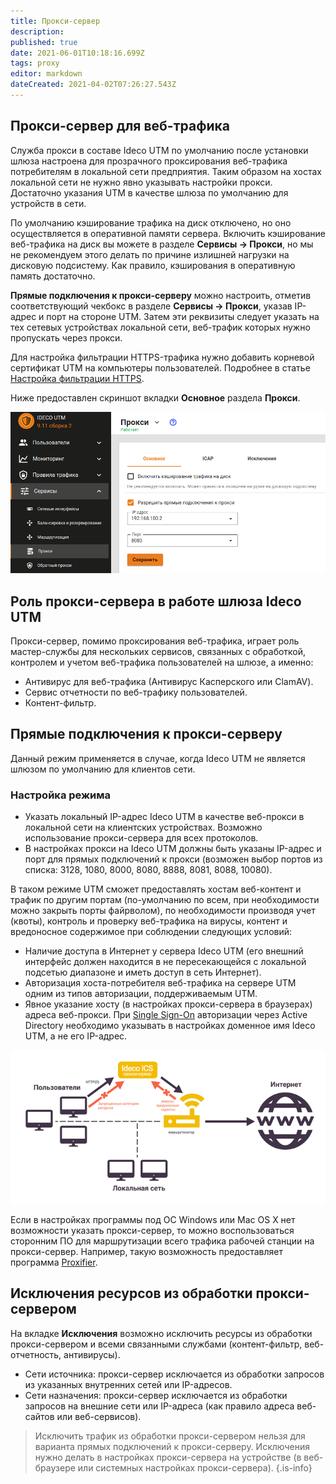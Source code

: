 ```yaml
---
title: Прокси-сервер
description: 
published: true
date: 2021-06-01T10:18:16.699Z
tags: proxy
editor: markdown
dateCreated: 2021-04-02T07:26:27.543Z
---
```


## Прокси-сервер для веб-трафика

Служба прокси в составе Ideco UTM по умолчанию после установки шлюза настроена для прозрачного проксирования веб-трафика потребителям в локальной сети предприятия. Таким образом на хостах локальной сети не нужно явно указывать настройки прокси. Достаточно указания UTM в качестве шлюза по умолчанию для устройств в сети.

По умолчанию кэширование трафика на диск отключено, но оно осуществляется в оперативной памяти сервера. Включить кэширование веб-трафика на диск вы можете в разделе **Сервисы -> Прокси**, но мы не рекомендуем этого делать по причине излишней нагрузки на дисковую подсистему. Как правило, кэширования в оперативную память достаточно.

**Прямые подключения к прокси-серверу** можно настроить, отметив соответствующий чекбокс в разделе **Сервисы -> Прокси**, указав IP-адрес и порт на стороне UTM. Затем эти реквизиты следует указать на тех сетевых устройствах локальной сети, веб-трафик которых нужно пропускать через прокси.

Для настройка фильтрации HTTPS-трафика нужно добавить корневой сертификат UTM на компьютеры пользователей. Подробнее в статье [Настройка фильтрации HTTPS](/Настройка/Правила-доступа/Контент-фильтр/Настройка-фильтрации-HTTPS).

Ниже предоставлен скриншот вкладки **Основное** раздела **Прокси**.

![proxy-main9-11.png](/proxy-main9-11.png)

## Роль прокси-сервера в работе шлюза Ideco UTM

Прокси-сервер, помимо проксирования веб-трафика, играет роль мастер-службы для нескольких сервисов, связанных с обработкой, контролем и учетом веб-трафика пользователей на шлюзе, а именно:

- Антивирус для веб-трафика (Антивирус Касперского или ClamAV).
- Сервис отчетности по веб-трафику пользователей.
- Контент-фильтр.

## Прямые подключения к прокси-серверу

Данный режим применяется в случае, когда Ideco UTM не является шлюзом по умолчанию для клиентов сети.

### Настройка режима

- Указать локальный IP-адрес Ideco UTM в качестве веб-прокси в локальной сети на клиентских устройствах. Возможно использование прокси-сервера для всех протоколов.
- В настройках прокси на Ideco UTM должны быть указаны IP-адрес и порт для прямых подключений к прокси (возможен выбор портов из списка: 3128, 1080, 8000, 8080, 8888, 8081, 8088, 10080).

В таком режиме UTM сможет предоставлять хостам веб-контент и трафик по другим портам (по-умолчанию по всем, при необходимости можно закрыть порты файрволом), по необходимости производя учет (квоты), контроль и проверку веб-трафика на вирусы, контент и вредоносное содержимое при соблюдении следующих условий:

- Наличие доступа в Интернет у сервера Ideco UTM (его внешний интерфейс должен находится в не пересекающейся с локальной подсетью диапазоне и иметь доступ в сеть Интернет).
- Авторизация хоста-потребителя веб-трафика на сервере UTM одним из типов авторизации, поддерживаемым UTM.
- Явное указание хосту (в настройках прокси-сервера в браузерах) адреса веб-прокси. При [Single Sign-On](/Настройка/Управление-пользователями/Интеграция-с-Active-Directory/Авторизация-пользователей) авторизации через Active Directory необходимо указывать в настройках доменное имя Ideco UTM, а не его IP-адрес.

![schema2.png](/schema2.png)

Если в настройках программы под ОС Windows или Mac OS X нет возможности указать прокси-сервер, то можно воспользоваться сторонним ПО для маршрутизации всего трафика рабочей станции на прокси-сервер.
Например, такую возможность предоставляет программа [Proxifier](/Популярные-рецепты/Настройка-программы-Proxifier-для-прямых-подключений-к-прокси-серверу).

## Исключения ресурсов из обработки прокси-сервером

На вкладке **Исключения** возможно исключить ресурсы из обработки прокси-сервером и всеми связанными службами (контент-фильтр, веб-отчетность, антивирусы).

- Сети источника: прокси-сервер исключается из обработки запросов из указанных внутренних сетей или IP-адресов.
- Сети назначения: прокси-сервер исключается из обработки запросов на внешние сети или IP-адреса (как правило адреса веб-сайтов или веб-сервисов).

> Исключить трафик из обработки прокси-сервером нельзя для варианта прямых подключений к прокси-серверу. Исключения нужно делать в настройках прокси-сервера на устройстве (в веб-браузере или системных настройках прокси-сервера).
{.is-info}
